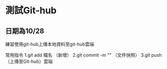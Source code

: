 # 測試Git-hub

## 日期為10/28

練習使用git-hub上傳本地資料至git-hub雲端

常用指令
1.git add 檔名      （新增）
2.git commit -m "" （文件快照）
3.git push         （上傳至Git-hub）雲端
